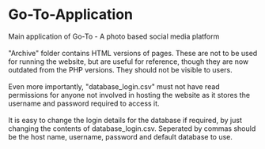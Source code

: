 # Go-To-Application
Main application of Go-To - A photo based social media platform\
\
"Archive" folder contains HTML versions of pages. These are not to be used for running the website, but are useful for reference, though they are now outdated from the PHP versions. They should not be visible to users.\
\
Even more importantly, "database_login.csv" must not have read permissions for anyone not involved in hosting the website as it stores the username and password required to access it.\
\
It is easy to change the login details for the database if required, by just changing the contents of database_login.csv. Seperated by commas should be the host name, username, password and default database to use.